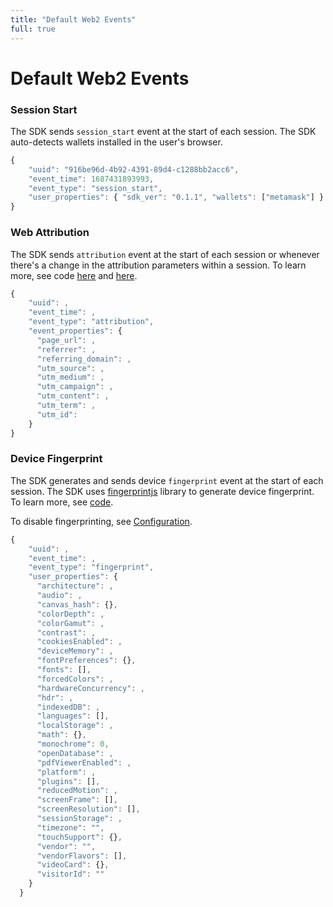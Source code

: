```yaml
---
title: "Default Web2 Events"
full: true
---
```


# Default Web2 Events

### Session Start
The SDK sends `session_start` event at the start of each session.
The SDK auto-detects wallets installed in the user's browser.

```js
{
    "uuid": "916be96d-4b92-4391-89d4-c1288bb2acc6",
    "event_time": 1687431893993,
    "event_type": "session_start",
    "user_properties": { "sdk_ver": "0.1.1", "wallets": ["metamask"] }
}
```


### Web Attribution
The SDK sends `attribution` event at the start of each session or whenever there's a change in the attribution parameters within a session. To learn more, see code [here](https://github.com/airblockai/js-sdk/blob/main/packages/core/src/campaign/campaign.ts) and [here](https://github.com/airblockai/js-sdk/blob/main/packages/core/src/webAttribution.ts).

```js
{
    "uuid": ,
    "event_time": ,
    "event_type": "attribution",
    "event_properties": {
      "page_url": ,
      "referrer": ,
      "referring_domain": ,
      "utm_source": ,
      "utm_medium": ,
      "utm_campaign": ,
      "utm_content": ,
      "utm_term": ,
      "utm_id": 
    }
}
```

### Device Fingerprint
The SDK generates and sends device `fingerprint` event at the start of each session. The SDK uses [fingerprintjs](https://github.com/fingerprintjs/fingerprintjs) library to generate device fingerprint. To learn more, see [code](https://github.com/airblockai/js-sdk/blob/main/packages/core/src/browser-client.ts#L98).

To disable fingerprinting, see [Configuration](config.md).

```js
{
    "uuid": ,
    "event_time": ,
    "event_type": "fingerprint",
    "user_properties": {
      "architecture": ,
      "audio": ,
      "canvas_hash": {},
      "colorDepth": ,
      "colorGamut": ,
      "contrast": ,
      "cookiesEnabled": ,
      "deviceMemory": ,
      "fontPreferences": {},
      "fonts": [],
      "forcedColors": ,
      "hardwareConcurrency": ,
      "hdr": ,
      "indexedDB": ,
      "languages": [],
      "localStorage": ,
      "math": {},
      "monochrome": 0,
      "openDatabase": ,
      "pdfViewerEnabled": ,
      "platform": ,
      "plugins": [],
      "reducedMotion": ,
      "screenFrame": [],
      "screenResolution": [],
      "sessionStorage": ,
      "timezone": "",
      "touchSupport": {},
      "vendor": "",
      "vendorFlavors": [],
      "videoCard": {},
      "visitorId": ""
    }
  }
```
